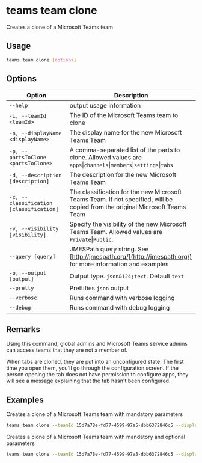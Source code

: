 # teams team clone

Creates a clone of a Microsoft Teams team

## Usage

```sh
teams team clone [options]
```

## Options

Option|Description
------|-----------
`--help`|output usage information
`-i, --teamId <teamId>`|The ID of the Microsoft Teams team to clone
`-n, --displayName <displayName>`|The display name for the new Microsoft Teams Team
`-p, --partsToClone <partsToClone>`|A comma-separated list of the parts to clone. Allowed values are `apps`&#x7c;`channels`&#x7c;`members`&#x7c;`settings`&#x7c;`tabs`
`-d, --description [description]`|The description for the new Microsoft Teams Team
`-c, --classification [classification]`|The classification for the new Microsoft Teams Team. If not specified, will be copied from the original Microsoft Teams Team
`-v, --visibility [visibility]`|Specify the visibility of the new Microsoft Teams Team. Allowed values are `Private`&#x7c;`Public`.
`--query [query]`|JMESPath query string. See [http://jmespath.org/](http://jmespath.org/) for more information and examples
`-o, --output [output]`|Output type. <code>json&124;text</code>. Default `text`
`--pretty`|Prettifies `json` output
`--verbose`|Runs command with verbose logging
`--debug`|Runs command with debug logging

## Remarks

Using this command, global admins and Microsoft Teams service admins can access teams that they are not a member of.

When tabs are cloned, they are put into an unconfigured state. The first time you open them, you'll go through the configuration screen. If the person opening the tab does not have permission to configure apps, they will see a message explaining that the tab hasn't been configured.

## Examples

Creates a clone of a Microsoft Teams team with mandatory parameters

```sh
teams team clone --teamId 15d7a78e-fd77-4599-97a5-dbb6372846c5 --displayName "Library Assist" --partsToClone "apps,tabs,settings,channels,members"
```

Creates a clone of a Microsoft Teams team with mandatory and optional parameters

```sh
teams team clone --teamId 15d7a78e-fd77-4599-97a5-dbb6372846c5 --displayName "Library Assist" --partsToClone "apps,tabs,settings,channels,members" --description "Self help community for library" --classification "Library" --visibility "public"
```